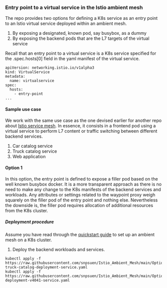 ### Entry point to a virtual service in the Istio ambient mesh

The repo provides two options for defining a K8s service as an entry point to an Istio virtual service deployed within an ambient mesh. 
1. By exposing a designated, known pod, say busybox, as a dummy
2. By exposing the backend pods that are the L7 targets of the virtual service

Recall that an entry point to a virtual service is a K8s service specified for the .spec.hosts[0] field in the yaml manifest of the virtual service.
```
apiVersion: networking.istio.io/v1alpha3
kind: VirtualService
metadata:
  name: virtualservice
spec:
  hosts:
    - entry-point
...
```

#### Sample use case

We work with the same use case as the one devised earlier for another repo about [Istio service mesh](https://github.com/snpsuen/Intra-K8s_Access_Istio_Service_Mesh). In essence, it consists in a frontend pod using a virtual service to perform L7 content or traffic switching between different backend services. 
1. Car catalog service
2. Truck catalog service
3. Web application
    
#### Option 1

In this option, the entry point is defined to expose a filler pod based on the well known busybox docker. It is a more transparent approach as there is no need to make any change to the K8s manifests of the backend services and workloads. Any attributes or settings related to the waypoint proxy weigh squarely on the filler pod of the entry point and nothing else. Nevertheless the downside is, the filler pod requires allocation of additional resources from the K8s cluster.

##### Deployment procedure

Assume you have read through the [quickstart guide](https://istio.io/latest/docs/ops/ambient/getting-started/) to set up an ambient mesh on a K8s cluster.

1.  Deploy the backend workloads and services.
```
kubectl apply -f https://raw.githubusercontent.com/snpsuen/Istio_Ambient_Mesh/main/Option02/manifests/car-truck-catalog-deployment-service.yaml
kubectl apply -f https://raw.githubusercontent.com/snpsuen/Istio_Ambient_Mesh/main/Option02/manifests/webapp-deployment-v4041-service.yaml
```







